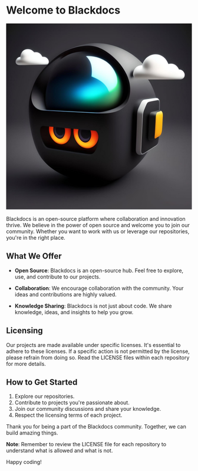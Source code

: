 # Welcome to Blackdocs

![Blackdocs Logo](../Images/fotor-ai-20230915144542.jpg)

Blackdocs is an open-source platform where collaboration and innovation thrive. We believe in the power of open source and welcome you to join our community. Whether you want to work with us or leverage our repositories, you're in the right place.

## What We Offer

- **Open Source**: Blackdocs is an open-source hub. Feel free to explore, use, and contribute to our projects.

- **Collaboration**: We encourage collaboration with the community. Your ideas and contributions are highly valued.

- **Knowledge Sharing**: Blackdocs is not just about code. We share knowledge, ideas, and insights to help you grow.

## Licensing

Our projects are made available under specific licenses. It's essential to adhere to these licenses. If a specific action is not permitted by the license, please refrain from doing so. Read the LICENSE files within each repository for more details.

## How to Get Started

1. Explore our repositories.
2. Contribute to projects you're passionate about.
3. Join our community discussions and share your knowledge.
4. Respect the licensing terms of each project.

Thank you for being a part of the Blackdocs community. Together, we can build amazing things.

**Note**: Remember to review the LICENSE file for each repository to understand what is allowed and what is not.

Happy coding!
